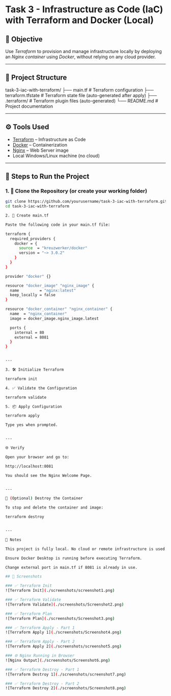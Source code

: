 # Task 3 - Infrastructure as Code (IaC) with Terraform and Docker (Local)

## 📌 Objective

Use *Terraform* to provision and manage infrastructure locally by deploying an *Nginx container* using *Docker*, without relying on any cloud provider.

---

## 📁 Project Structure

task-3-iac-with-terraform/ ├── main.tf              # Terraform configuration ├── terraform.tfstate    # Terraform state file (auto-generated after apply) ├── .terraform/          # Terraform plugin files (auto-generated) └── README.md            # Project documentation

---

## ⚙ Tools Used

- [Terraform](https://www.terraform.io/) – Infrastructure as Code
- [Docker](https://www.docker.com/) – Containerization
- [Nginx](https://hub.docker.com/_/nginx) – Web Server image
- Local Windows/Linux machine (no cloud)

---

## 🚀 Steps to Run the Project

### 1. 📁 Clone the Repository (or create your working folder)

```bash
git clone https://github.com/yourusername/task-3-iac-with-terraform.git
cd task-3-iac-with-terraform

2. 📄 Create main.tf

Paste the following code in your main.tf file:

terraform {
  required_providers {
    docker = {
      source  = "kreuzwerker/docker"
      version = "~> 3.0.2"
    }
  }
}

provider "docker" {}

resource "docker_image" "nginx_image" {
  name         = "nginx:latest"
  keep_locally = false
}

resource "docker_container" "nginx_container" {
  name  = "nginx_container"
  image = docker_image.nginx_image.latest

  ports {
    internal = 80
    external = 8081
  }
}


---

3. 🛠 Initialize Terraform

terraform init

4. ✅ Validate the Configuration

terraform validate

5. 📦 Apply Configuration

terraform apply

Type yes when prompted.


---

🌐 Verify

Open your browser and go to:

http://localhost:8081

You should see the Nginx Welcome Page.


---

🧹 (Optional) Destroy the Container

To stop and delete the container and image:

terraform destroy


---

📌 Notes

This project is fully local. No cloud or remote infrastructure is used.

Ensure Docker Desktop is running before executing Terraform.

Change external port in main.tf if 8081 is already in use.

## 📸 Screenshots

### ✅ Terraform Init
![Terraform Init](./screenshots/screenshot1.png)

### ✅ Terraform Validate
![Terraform Validate](./screenshots/Screenshot2.png)

### ✅ Terraform Plan
![Terraform Plan](./screenshots/Screenshot3.png)

### ✅ Terraform Apply - Part 1
![Terraform Apply 1](./screenshots/Screenshot4.png)

### ✅ Terraform Apply - Part 2
![Terraform Apply 2](./screenshots/screenshot5.png)

### 🌐 Nginx Running in Browser
![Nginx Output](./screenshots/Screenshot6.png)

### ✅ Terraform Destroy - Part 1
![Terraform Destroy 1](./screenshots/screenshot7.png)

### ✅ Terraform Destroy - Part 2
![Terraform Destroy 2](./screenshots/Screenshot8.png)
